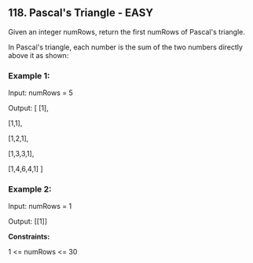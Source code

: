 ## 118. Pascal's Triangle - EASY

Given an integer numRows, return the first numRows of Pascal's triangle.

In Pascal's triangle, each number is the sum of the two numbers directly above it as shown:


### Example 1:

Input: numRows = 5

Output: [
[1],

[1,1],

[1,2,1],

[1,3,3,1],

[1,4,6,4,1]
]

### Example 2:

Input: numRows = 1

Output: [[1]]


**Constraints:**

1 <= numRows <= 30